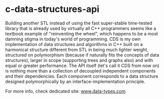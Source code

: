 # c-data-structures-api

Building another STL instead of using the fast super-stable time-tested library that is already used by virtually all C++ programmers seems like a textbook example of "reinventing the wheel", which happens to be a most damning stigma in today's world of programming. CDS is my own implementation of data structures and algorithms in C++ built on a harmonical structure different from STL in being much lighter weight, structured on polymorphism (because if naturally fits the concepts of data structures), larger in scope (supporting trees and graphs also) and with equal or greater performance. The API itself (let's call it CDS from now on) is nothing more than a collection of decoupled independent components and their dependencies. Each component corresponds to a data structure designed polymorphically by an interface-implementation principle. 

For more info, check dedicated site:
www.data-types.com